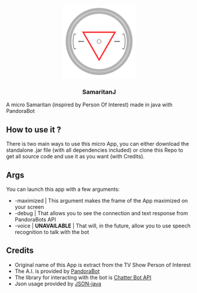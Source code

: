 <p align="center">
  <img src="/src/main/resources/images/samaritan.png" width="200">

  <h3 align="center">SamaritanJ</h3>

  A micro Samaritan (inspired by Person Of Interest) made in java with PandoraBot
</p>

## How to use it ?
There is two main ways to use this micro App, you can either download the standalone .jar file (with all dependencies included) or clone this Repo to get all source code and use it as you want (with Credits).

## Args
You can launch this app with a few arguments:

- \-maximized | This argument makes the frame of the App maximized on your screen
- \-debug | That allows you to see the connection and text response from PandoraBots API
- \-voice | **UNAVAILABLE** | That will, in the future, allow you to use speech recognition to talk with the bot

## Credits
- Original name of this App is extract from the TV Show Person of Interest
- The A.I. is provided by [PandoraBot](https://www.pandorabots.com)
- The library for interacting with the bot is [Chatter Bot API](https://github.com/pierredavidbelanger/chatter-bot-api)
- Json usage provided by [JSON-java](https://github.com/stleary/JSON-java)